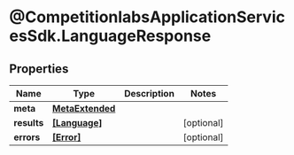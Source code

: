 # @CompetitionlabsApplicationServicesSdk.LanguageResponse

## Properties

Name | Type | Description | Notes
------------ | ------------- | ------------- | -------------
**meta** | [**MetaExtended**](MetaExtended.md) |  | 
**results** | [**[Language]**](Language.md) |  | [optional] 
**errors** | [**[Error]**](Error.md) |  | [optional] 


